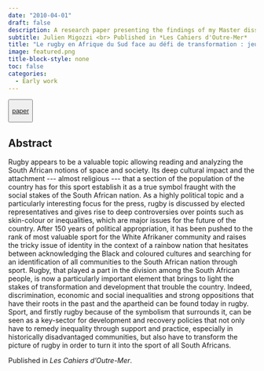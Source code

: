 ```yaml
---
date: "2010-04-01"
draft: false 
description: A research paper presenting the findings of my Master dissertation on school rugby and urban segregation in post-apartheid Cape Town.
subtitle: Julien Migozzi <br> Published in *Les Cahiers d'Outre-Mer*
title: "Le rugby en Afrique du Sud face au défi de transformation : jeu de pouvoir, outil de développement et force symbolique" 
image: featured.png
title-block-style: none
toc: false
categories: 
  - Early work
---
```


<button type="button" class="btn btn-outline-success">

<a href="https://doi.org/10.4000/com.5975">paper</a>

</button>

## Abstract

Rugby appears to be a valuable topic allowing reading and analyzing the South African notions of space and society. Its deep cultural impact and the attachment --- almost religious --- that a section of the population of the country has for this sport establish it as a true symbol fraught with the social stakes of the South African nation. As a highly political topic and a particularly interesting focus for the press, rugby is discussed by elected representatives and gives rise to deep controversies over points such as skin-colour or inequalities, which are major issues for the future of the country. After 150 years of political appropriation, it has been pushed to the rank of most valuable sport for the White Afrikaner community and raises the tricky issue of identity in the context of a rainbow nation that hesitates between acknowledging the Black and coloured cultures and searching for an identification of all communities to the South African nation through sport. Rugby, that played a part in the division among the South African people, is now a particularly important element that brings to light the stakes of transformation and development that trouble the country. Indeed, discrimination, economic and social inequalities and strong oppositions that have their roots in the past and the apartheid can be found today in rugby. Sport, and firstly rugby because of the symbolism that surrounds it, can be seen as a key-sector for development and recovery policies that not only have to remedy inequality through support and practice, especially in historically disadvantaged communities, but also have to transform the picture of rugby in order to turn it into the sport of all South Africans.

Published in *Les Cahiers d’Outre-Mer*.

